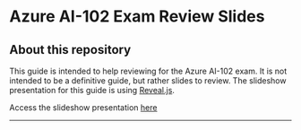 # Azure AI-102 Exam Review Slides

## About this repository

This guide is intended to help reviewing for the Azure AI-102 exam. It is not intended to be a definitive guide, but rather slides to review. The slideshow presentation for this guide is using [Reveal.js](https://revealjs.com/).

Access the slideshow presentation [here](https://omarcloud20.github.io/azure-ai-102/)

---
